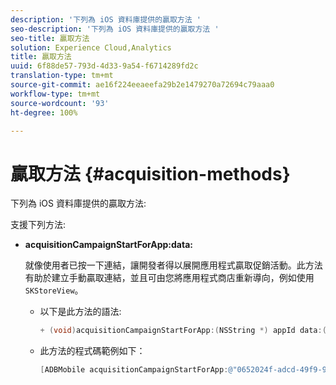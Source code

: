 ```yaml
---
description: '下列為 iOS 資料庫提供的贏取方法 '
seo-description: '下列為 iOS 資料庫提供的贏取方法 '
seo-title: 贏取方法
solution: Experience Cloud,Analytics
title: 贏取方法
uuid: 6f88de57-793d-4d33-9a54-f6714289fd2c
translation-type: tm+mt
source-git-commit: ae16f224eeaeefa29b2e1479270a72694c79aaa0
workflow-type: tm+mt
source-wordcount: '93'
ht-degree: 100%

---
```



# 贏取方法 {#acquisition-methods}

下列為 iOS 資料庫提供的贏取方法:

支援下列方法:

* **acquisitionCampaignStartForApp:data:**

   就像使用者已按一下連結，讓開發者得以展開應用程式贏取促銷活動。此方法有助於建立手動贏取連結，並且可由您將應用程式商店重新導向，例如使用 `SKStoreView`。

   * 以下是此方法的語法:

      ```objective-c
      + (void)acquisitionCampaignStartForApp:(NSString *) appId data:(NSDictionary *)data; 
      ```

   * 此方法的程式碼範例如下：

      ```objective-c
      [ADBMobile acquisitionCampaignStartForApp:@"0652024f-adcd-49f9-9bd7-2552a4564d2f" data:@{@"custom.key":@"value"}]; 
      ```


